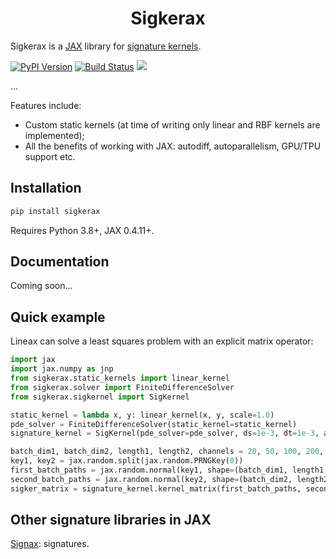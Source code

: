 <h1 align='center'>Sigkerax</h1>

Sigkerax is a [JAX](https://github.com/google/jax) library for [signature kernels](https://arxiv.org/pdf/2006.14794.pdf). 

[![PyPI Version][pypi-image]][pypi-url]
[![Build Status][build-image]][build-url]
[![][versions-image]][versions-url]

...

<!-- Badges: -->

[pypi-image]: https://img.shields.io/pypi/v/sigkerax
[pypi-url]: https://pypi.org/project/sigkerax/
[build-image]: https://github.com/crispitagorico/sigkerax/actions/workflows/build.yaml/badge.svg
[build-url]: https://github.com/crispitagorico/sigkerax/actions/workflows/build.yaml
[coverage-image]: https://codecov.io/gh/mathspp/extendedjson/branch/main/graph/badge.svg
[coverage-url]: https://codecov.io/gh/mathspp/sigkerax/
[stars-image]: https://img.shields.io/github/stars/mathspp/sigkerax/
[stars-url]: https://github.com/mathspp/sigkerax
[versions-image]: https://img.shields.io/pypi/pyversions/sigkerax/
[versions-url]: https://pypi.org/project/sigkerax/


Features include:
- Custom static kernels (at time of writing only linear and RBF kernels are implemented);
- All the benefits of working with JAX: autodiff, autoparallelism, GPU/TPU support etc.

## Installation

```bash
pip install sigkerax
```

Requires Python 3.8+, JAX 0.4.11+.

## Documentation

Coming soon...

## Quick example

Lineax can solve a least squares problem with an explicit matrix operator:

```python
import jax
import jax.numpy as jnp
from sigkerax.static_kernels import linear_kernel
from sigkerax.solver import FiniteDifferenceSolver
from sigkerax.sigkernel import SigKernel

static_kernel = lambda x, y: linear_kernel(x, y, scale=1.0)
pde_solver = FiniteDifferenceSolver(static_kernel=static_kernel)
signature_kernel = SigKernel(pde_solver=pde_solver, ds=1e-3, dt=1e-3, add_time=False)

batch_dim1, batch_dim2, length1, length2, channels = 20, 50, 100, 200, 10
key1, key2 = jax.random.split(jax.random.PRNGKey(0))
first_batch_paths = jax.random.normal(key1, shape=(batch_dim1, length1, channels)).cumsum(axis=1)
second_batch_paths = jax.random.normal(key2, shape=(batch_dim2, length2, channels)).cumsum(axis=1)
sigker_matrix = signature_kernel.kernel_matrix(first_batch_paths, second_batch_paths)
```

## Other signature libraries in JAX

[Signax](https://github.com/Anh-Tong/signax): signatures.
